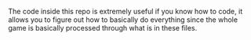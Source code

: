 The code inside this repo is extremely useful if you know how to code, it allows you to figure out how to basically do everything since the whole game is basically processed through what is in these files.
